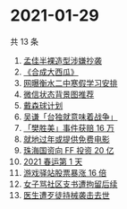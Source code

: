 # 2021-01-29

共 13 条

<!-- BEGIN ZHIHUSEARCH -->
<!-- 最后更新时间 Fri Jan 29 2021 11:16:04 GMT+0800 (CST) -->
1. [孟佳半裸造型涉嫌抄袭](https://www.zhihu.com/search?q=孟佳)
1. [《合成大西瓜》](https://www.zhihu.com/search?q=合成大西瓜)
1. [网曝衡水二中寒假学习安排](https://www.zhihu.com/search?q=衡水二中)
1. [微信状态背景图推荐](https://www.zhihu.com/search?q=微信状态背景图)
1. [戴森球计划](https://www.zhihu.com/search?q=戴森球计划)
1. [吴谦「台独就意味着战争」](https://www.zhihu.com/search?q=台独)
1. [「樊胜美」事件获赔 16 万](https://www.zhihu.com/search?q=现实版樊胜美)
1. [就地过年或提供免费电影](https://www.zhihu.com/search?q=就地过年)
1. [珠海国资向 FF 投资 20 亿](https://www.zhihu.com/search?q=贾跃亭)
1. [2021 春运第 1 天](https://www.zhihu.com/search?q=春运)
1. [游戏驿站股票暴涨 16 倍](https://www.zhihu.com/search?q=游戏驿站)
1. [女子骂社区支书遭拘留后续](https://www.zhihu.com/search?q=草包支书)
1. [医生遭歹徒持械袭击去世](https://www.zhihu.com/search?q=江西伤医事件)
<!-- END ZHIHUSEARCH -->
